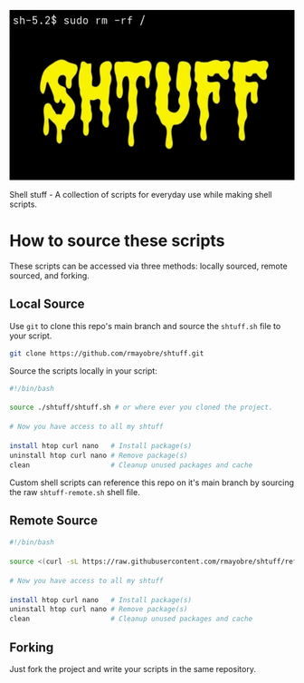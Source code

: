<p align="center">
  <img alt="Shtuff logo" src="assets/logo.png" height=300 />
</p>

Shell stuff - A collection of scripts for everyday use while making shell scripts.

# How to source these scripts

These scripts can be accessed via three methods: locally sourced, remote sourced, and forking.

## Local Source

Use `git` to clone this repo's main branch and source the `shtuff.sh` file to your script.

```bash
git clone https://github.com/rmayobre/shtuff.git
```

Source the scripts locally in your script:

```bash
#!/bin/bash

source ./shtuff/shtuff.sh # or where ever you cloned the project.

# Now you have access to all my shtuff

install htop curl nano   # Install package(s)
uninstall htop curl nano # Remove package(s)
clean                    # Cleanup unused packages and cache
```

Custom shell scripts can reference this repo on it's main branch by sourcing the raw `shtuff-remote.sh` shell file.

## Remote Source

```bash
#!/bin/bash

source <(curl -sL https://raw.githubusercontent.com/rmayobre/shtuff/refs/heads/main/shtuff-remote.sh)

# Now you have access to all my shtuff

install htop curl nano   # Install package(s)
uninstall htop curl nano # Remove package(s)
clean                    # Cleanup unused packages and cache
```

## Forking

Just fork the project and write your scripts in the same repository.
